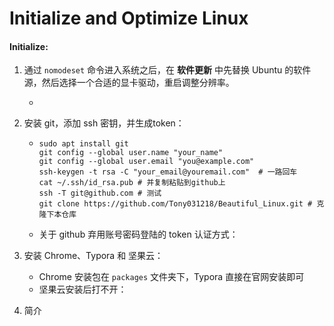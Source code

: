 # Initialize and Optimize Linux

#### Initialize:

1. 通过 ```nomodeset``` 命令进入系统之后，在 **软件更新** 中先替换 Ubuntu 的软件源，然后选择一个合适的显卡驱动，重启调整分辨率。

   * 

2. 安装 git，添加 ssh 密钥，并生成token：

   * ```shell
     sudo apt install git
     git config --global user.name "your_name"
     git config --global user.email "you@example.com"
     ssh-keygen -t rsa -C "your_email@youremail.com"  # 一路回车
     cat ~/.ssh/id_rsa.pub # 并复制粘贴到github上
     ssh -T git@github.com # 测试
     git clone https://github.com/Tony031218/Beautiful_Linux.git # 克隆下本仓库
     ```

   * 关于 github 弃用账号密码登陆的 token 认证方式：

3. 安装 Chrome、Typora 和 坚果云：

   * Chrome 安装包在 ```packages``` 文件夹下，Typora 直接在官网安装即可
   * 坚果云安装后打不开：

4. 简介

